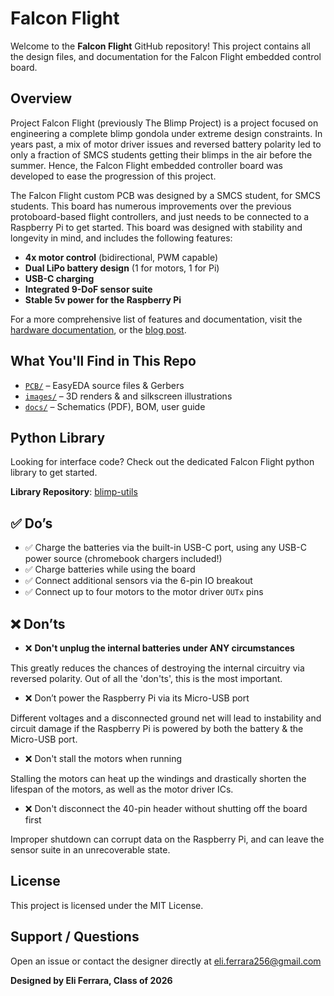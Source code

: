 # Falcon Flight

Welcome to the **Falcon Flight** GitHub repository! This project contains all the design files, and documentation for the Falcon Flight embedded control board.


## Overview

Project Falcon Flight (previously The Blimp Project) is a project focused on engineering a complete blimp gondola under extreme design constraints. In years past, a mix of motor driver issues and reversed battery polarity led to only a fraction of SMCS students getting their blimps in the air before the summer. Hence, the Falcon Flight embedded controller board was developed to ease the progression of this project.

The Falcon Flight custom PCB was designed by a SMCS student, for SMCS students. This board has numerous improvements over the previous protoboard-based flight controllers, and just needs to be connected to a Raspberry Pi to get started. This board was designed with stability and longevity in mind, and includes the following features:

* **4x motor control** (bidirectional, PWM capable)
* **Dual LiPo battery design** (1 for motors, 1 for Pi)
* **USB-C charging**
* **Integrated 9-DoF sensor suite**
* **Stable 5v power for the Raspberry Pi**

For a more comprehensive list of features and documentation, visit the [hardware documentation](https://github.com/PHS-SMCS/falcon-flight/tree/main/docs), or the [blog post](eliferrara.com).


## What You'll Find in This Repo

* [`PCB/`](./PCB/) – EasyEDA source files & Gerbers
* [`images/`](./images/) – 3D renders & and silkscreen illustrations
* [`docs/`](./docs/) – Schematics (PDF), BOM, user guide


## Python Library

Looking for interface code? Check out the dedicated Falcon Flight python library to get started.

**Library Repository**: [blimp-utils](https://github.com/Ballistyxx/blimp-utils)


## ✅ Do’s

* ✅ Charge the batteries via the built-in USB-C port, using any USB-C power source (chromebook chargers included!)
* ✅ Charge batteries while using the board
* ✅ Connect additional sensors via the 6-pin IO breakout
* ✅ Connect up to four motors to the motor driver `OUTx` pins


## ❌ Don’ts

* ❌ **Don't unplug the internal batteries under ANY circumstances**
   
This greatly reduces the chances of destroying the internal circuitry via reversed polarity. Out of all the 'don'ts', this is the most important.
* ❌ Don’t power the Raspberry Pi via its Micro-USB port
    
Different voltages and a disconnected ground net will lead to instability and circuit damage if the Raspberry Pi is powered by both the battery & the Micro-USB port.
* ❌ Don't stall the motors when running
    
Stalling the motors can heat up the windings and drastically shorten the lifespan of the motors, as well as the motor driver ICs.
* ❌ Don't disconnect the 40-pin header without shutting off the board first
    
Improper shutdown can corrupt data on the Raspberry Pi, and can leave the sensor suite in an unrecoverable state.


## License

This project is licensed under the MIT License.


## Support / Questions

Open an issue or contact the designer directly at [eli.ferrara256@gmail.com](mailto:eli.ferrara256@gmail.com)


**Designed by Eli Ferrara, Class of 2026**
